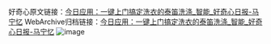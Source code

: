 好奇心原文链接：[今日应用：一键上门搞定洗衣的泰笛洗涤_智能_好奇心日报-马宁忆](https://www.qdaily.com/articles/2619.html)
WebArchive归档链接：[今日应用：一键上门搞定洗衣的泰笛洗涤_智能_好奇心日报-马宁忆](http://web.archive.org/web/20190623151256/https://www.qdaily.com/articles/2619.html)
![image](http://ww3.sinaimg.cn/large/007d5XDply1g3v6dpkt1ej30u034m7wh)